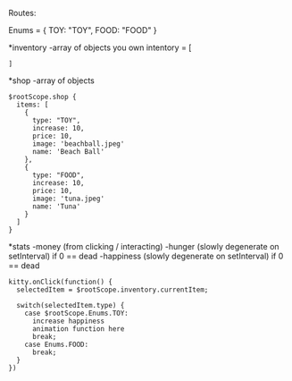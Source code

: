 Routes:


Enums = {
  TOY: "TOY",
  FOOD: "FOOD"
}

  *inventory
    -array of objects you own
    intentory = [

    ]
  *shop
    -array of objects

    $rootScope.shop {
      items: [
        {
          type: "TOY",
          increase: 10,
          price: 10,
          image: 'beachball.jpeg'
          name: 'Beach Ball'
        },
        {
          type: "FOOD",
          increase: 10,
          price: 10,
          image: 'tuna.jpeg'
          name: 'Tuna'
        }
      ]
    }
  *stats
    -money (from clicking / interacting)
    -hunger (slowly degenerate on setInterval) if 0 == dead
    -happiness (slowly degenerate on setInterval) if 0 == dead

    kitty.onClick(function() {
      selectedItem = $rootScope.inventory.currentItem;

      switch(selectedItem.type) {
        case $rootScope.Enums.TOY:
          increase happiness
          animation function here
          break;
        case Enums.FOOD:
          break;
      }
    })
